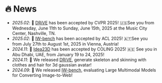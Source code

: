 # 🔥 News
- *2025.02*: 🎉 [DRiVE](https://driveavatar.github.io/) has been accepted by CVPR 2025! 🇺🇸See you from Wednesday, June 11th to Sunday, June 15th, 2025 at the Music City Center, Nashville, TN.
- *2025.02*: 🎉 [IW-bench](https://iw-bench-page.vercel.app/) has been accepted by ACL 2025! 🇦🇹See you from July 27th to August 1st, 2025 in Vienna, Austria!
- *2024.11*: 🎉 [Idea23D](https://idea23d.github.io/) has been accepted by COLING 2025! 🇦🇪 See you in Abu Dhabi, UAE, from January 19 to 24, 2025!
- *2024.11*: 🎉 We released [DRiVE](https://driveavatar.github.io/), generate skeleton and skinning with clothes and hair for 3d gaussian avatar!
- *2024.09*: 🎉 We released [IW-bench](https://iw-bench-page.vercel.app/), evaluating Large Multimodal Models for Converting Image-to-Web!

